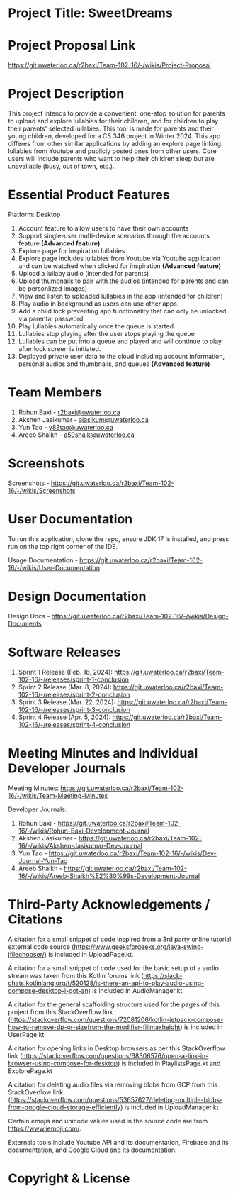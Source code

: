 # Project Title: SweetDreams

# Project Proposal Link

https://git.uwaterloo.ca/r2baxi/Team-102-16/-/wikis/Project-Proposal

# Project Description

This project intends to provide a convenient, one-stop solution for parents to upload and explore lullabies for their children, and for children to play their parents' selected lullabies. This tool is made for parents and their young children, developed for a CS 346 project in Winter 2024. This app differes from other similar applications by adding an explore page linking lullabies from Youtube and publicly posted ones from other users. Core users will include parents who want to help their children sleep but are unavailable (busy, out of town, etc.).

# Essential Product Features

Platform: Desktop

1. Account feature to allow users to have their own accounts
3. Support single-user multi-device scenarios through the accounts feature **(Advanced feature)**
4. Explore page for inspiration lullabies
5. Explore page includes lullabies from Youtube via Youtube application and can be watched when clicked for inspiration **(Advanced feature)**
6. Upload a lullaby audio (intended for parents)
7. Upload thumbnails to pair with the audios (intended for parents and can be personlized images)
8. View and listen to uploaded lullabies in the app (intended for children)
9. Play audio in background as users can use other apps.
10. Add a child lock preventing app functionality that can only be unlocked via parental password.
11. Play lullabies automatically once the queue is started.
12. Lullabies stop playing after the user stops playing the queue
13. Lullabies can be put into a queue and played and will continue to play after lock screen is initiated. 
14. Deployed private user data to the cloud including account information, personal audios and thumbnails, and queues **(Advanced feature)**

# Team Members

1. Rohun Baxi - r2baxi@uwaterloo.ca
2. Akshen Jasikumar - ajasikum@uwaterloo.ca
3. Yun Tao - y83tao@uwaterloo.ca
4. Areeb Shaikh - a59shaik@uwaterloo.ca

# Screenshots

Screenshots - https://git.uwaterloo.ca/r2baxi/Team-102-16/-/wikis/Screenshots

# User Documentation

To run this application, clone the repo, ensure JDK 17 is installed, and press run on the top right corner of the IDE.

Usage Documentation - https://git.uwaterloo.ca/r2baxi/Team-102-16/-/wikis/User-Documentation

# Design Documentation

Design Docs - https://git.uwaterloo.ca/r2baxi/Team-102-16/-/wikis/Design-Documents

# Software Releases

1. Sprint 1 Release (Feb. 16, 2024): https://git.uwaterloo.ca/r2baxi/Team-102-16/-/releases/sprint-1-conclusion
2. Sprint 2 Release (Mar. 8, 2024): https://git.uwaterloo.ca/r2baxi/Team-102-16/-/releases/sprint-2-conclusion
3. Sprint 3 Release (Mar. 22, 2024): https://git.uwaterloo.ca/r2baxi/Team-102-16/-/releases/sprint-3-conclusion
4. Sprint 4 Release (Apr. 5, 2024): https://git.uwaterloo.ca/r2baxi/Team-102-16/-/releases/sprint-4-conclusion

# Meeting Minutes and Individual Developer Journals

Meeting Minutes: https://git.uwaterloo.ca/r2baxi/Team-102-16/-/wikis/Team-Meeting-Minutes

Developer Journals:

1. Rohun Baxi - https://git.uwaterloo.ca/r2baxi/Team-102-16/-/wikis/Rohun-Baxi-Development-Journal
2. Akshen Jasikumar - https://git.uwaterloo.ca/r2baxi/Team-102-16/-/wikis/Akshen-Jasikumar-Dev-Journal
3. Yun Tao - https://git.uwaterloo.ca/r2baxi/Team-102-16/-/wikis/Dev-Journal-Yun-Tao
4. Areeb Shaikh - https://git.uwaterloo.ca/r2baxi/Team-102-16/-/wikis/Areeb-Shaikh%E2%80%99s-Development-Journal


# Third-Party Acknowledgements / Citations

A citation for a small snippet of code inspired from a 3rd party online tutorial external code source (https://www.geeksforgeeks.org/java-swing-jfilechooser/) is included in UploadPage.kt.

A citation for a small snippet of code used for the basic setup of a audio stream was taken from this Kotlin forums link (https://slack-chats.kotlinlang.org/t/520128/is-there-an-api-to-play-audio-using-compose-desktop-i-got-an) is included in AudioManager.kt

A citation for the general scaffolding structure used for the pages of this project from this StackOverflow link (https://stackoverflow.com/questions/72081206/kotlin-jetpack-compose-how-to-remove-dp-or-sizefrom-the-modifier-fillmaxheight) is included in UserPage.kt

A citation for opening links in Desktop browsers as per this StackOverflow link (https://stackoverflow.com/questions/68306576/open-a-link-in-browser-using-compose-for-desktop) is included in PlaylistsPage.kt and ExplorePage.kt

A citation for deleting audio files via removing blobs from GCP from this StackOverflow link (https://stackoverflow.com/questions/53657627/deleting-multiple-blobs-from-google-cloud-storage-efficiently) is included in UploadManager.kt 

Certain emojis and unicode values used in the source code are from https://www.iemoji.com/.

Externals tools include Youtube API and its documentation, Firebase and its documentation, and Google Cloud and its documentation.

# Copyright & License

